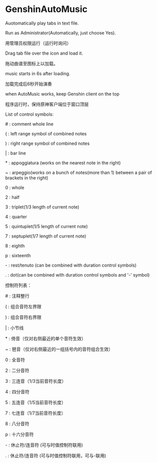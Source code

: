 # GenshinAutoMusic
Auotomatically play tabs in text file.

Run as Administrator(Automatically, just choose Yes).

用管理员权限运行（运行时询问）

Drag tab file over the icon and load it.

拖动曲谱至图标上以加载。

music starts in 6s after loading.

加载完成后6秒开始演奏

when AutoMusic works, keep Genshin client on the top

程序运行时，保持原神客户端位于窗口顶层

List of control symbols:
 
 \# : comment whole line
 
 \( : left range symbol of combined notes
 
 \) : right range symbol of combined notes
 
 \| : bar line


 \* : appoggiatura (works on the nearest note in the right)
 
 ~ : arpeggio(works on a bunch of notes(more than 1) between a pair of brackets in the right)
 
 0 : whole
 
 2 : half
 
 3 : triplet(1/3 length of current note)
 
 4 : quarter
 
 5 : quintuplet(1/5 length of current note)
 
 7 : septuplet(1/7 length of current note)
 
 8 : eighth
 
 p : sixteenth

 \- : rest/tenuto (can be combined with duration control symbols)

\. : dot(can be combined with duration control symbols and '-' symbol)



控制符列表：

\# : 注释整行
 
 \( : 组合音符左界限
 
 \) : 组合音符右界限
 
 \| : 小节线


 
 \* : 倚音（仅对右侧最近的单个音符生效）
 
 \~ : 琶音（仅对右侧最近的一组括号内的音符组合生效）
 
0 : 全音符
 
 2 : 二分音符

3 : 三连音（1/3当前音符长度）

4 : 四分音符
 
 5 : 五连音（1/5当前音符长度）
 
 7 : 七连音（1/7当前音符长度）
 
 8 : 八分音符
 
 p : 十六分音符

\- : 休止符/连音符 (可与时值控制符联用)
 
 \. : 休止符/连音符 (可与时值控制符联用，可与-联用)




